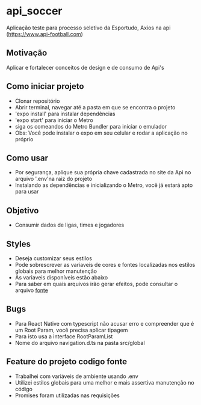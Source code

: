 # api_soccer

Aplicação teste para processo seletivo da Esportudo, Axios na api (https://www.api-football.com)</br>


## Motivação

Aplicar e fortalecer conceitos de design e de consumo de Api's

## Como iniciar projeto

- Clonar repositório
- Abrir terminal, navegar até a pasta em que se encontra o projeto
- 'expo install' para instalar dependências
- 'expo start' para iniciar o Metro
- siga os comeandos do Metro Bundler para iniciar o emulador
- Obs: Você pode instalar o expo em seu celular e rodar a aplicação no próprio

## Como usar

- Por segurança, aplique sua própria chave cadastrada no site da Api no arquivo '.env'na raiz do projeto
- Instalando as dependências e inicializando o Metro, você já estará apto para usar


## Objetivo

- Consumir dados de ligas, times e jogadores

## Styles

- Deseja customizar seus estilos
- Pode sobrescrever as variaveis de cores e fontes localizadas nos estilos globais para melhor manutenção
- As variaveis disponíveis estão abaixo
- Para saber em quais arquivos irão gerar efeitos, pode consultar o arquivo [fonte](https://github.com/victor-manoel/api_soccer/blob/master/src/global/styles/theme.js)


## Bugs

- Para React Native com typescript não acusar erro e compreender que é um Root Param, você precisa aplicar tipagem
- Para isto usa a interface RootParamList
- Nome do arquivo navigation.d.ts na pasta src/global


## Feature do projeto codigo fonte

- Trabalhei com variáveis de ambiente usando .env
- Utilizei estilos globais para uma melhor e mais assertiva manutenção no código
- Promises foram utilizadas nas requisições

